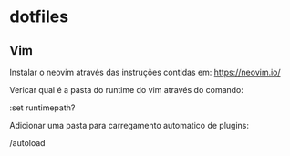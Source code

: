 # dotfiles

## Vim

Instalar o neovim através das instruções contidas em: https://neovim.io/

Vericar qual é a pasta do runtime do vim através do comando:

:set runtimepath?

Adicionar uma pasta para carregamento automatico de plugins:

/autoload
